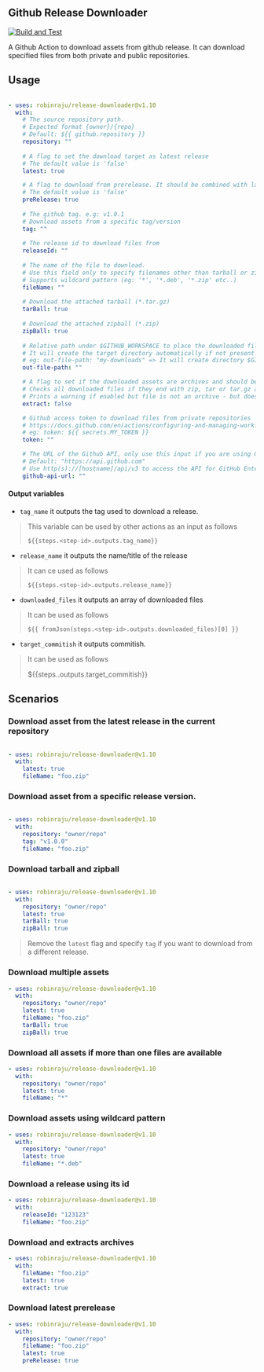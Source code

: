 ## Github Release Downloader

[![Build and Test](https://github.com/robinraju/release-downloader/actions/workflows/ci.yml/badge.svg)](https://github.com/robinraju/release-downloader/actions/workflows/ci.yml)

A Github Action to download assets from github release. It can download specified files from both private and public repositories.

## Usage

```yaml

- uses: robinraju/release-downloader@v1.10
  with: 
    # The source repository path.
    # Expected format {owner}/{repo}
    # Default: ${{ github.repository }}
    repository: ""
    
    # A flag to set the download target as latest release
    # The default value is 'false'
    latest: true

    # A flag to download from prerelease. It should be combined with latest flag.
    # The default value is 'false'
    preRelease: true
    
    # The github tag. e.g: v1.0.1
    # Download assets from a specific tag/version
    tag: ""
    
    # The release id to download files from 
    releaseId: ""
    
    # The name of the file to download.
    # Use this field only to specify filenames other than tarball or zipball, if any.
    # Supports wildcard pattern (eg: '*', '*.deb', '*.zip' etc..)
    fileName: ""
    
    # Download the attached tarball (*.tar.gz)
    tarBall: true
    
    # Download the attached zipball (*.zip)
    zipBall: true
    
    # Relative path under $GITHUB_WORKSPACE to place the downloaded file(s)
    # It will create the target directory automatically if not present
    # eg: out-file-path: "my-downloads" => It will create directory $GITHUB_WORKSPACE/my-downloads
    out-file-path: ""

    # A flag to set if the downloaded assets are archives and should be extracted
    # Checks all downloaded files if they end with zip, tar or tar.gz and extracts them, if true.
    # Prints a warning if enabled but file is not an archive - but does not fail.
    extract: false

    # Github access token to download files from private repositories
    # https://docs.github.com/en/actions/configuring-and-managing-workflows/creating-and-storing-encrypted-secrets
    # eg: token: ${{ secrets.MY_TOKEN }}
    token: ""

    # The URL of the Github API, only use this input if you are using Github Enterprise
    # Default: "https://api.github.com"
    # Use http(s)://[hostname]/api/v3 to access the API for GitHub Enterprise Server
    github-api-url: ""
```

#### Output variables

- `tag_name` it outputs the tag used to download a release.

> This variable can be used by other actions as an input as follows
> ```
> ${{steps.<step-id>.outputs.tag_name}}
> ```

- `release_name` it outputs the name/title of the release
> It can ce used as follows
> ```
> ${{steps.<step-id>.outputs.release_name}}
>```

- `downloaded_files` it outputs an array of downloaded files

> It can be used as follows
>
> `${{ fromJson(steps.<step-id>.outputs.downloaded_files)[0] }}`

- `target_commitish` it outputs commitish.
> It can be used as follows
>
> ${{steps.<step-id>.outputs.target_commitish}}

## Scenarios

### Download asset from the latest release in the current repository

```yaml

- uses: robinraju/release-downloader@v1.10
  with:
    latest: true
    fileName: "foo.zip"
```

### Download asset from a specific release version.

```yaml

- uses: robinraju/release-downloader@v1.10
  with:
    repository: "owner/repo"
    tag: "v1.0.0"
    fileName: "foo.zip"
```

### Download tarball and zipball

```yaml

- uses: robinraju/release-downloader@v1.10
  with:
    repository: "owner/repo"
    latest: true
    tarBall: true
    zipBall: true
```
> Remove the `latest` flag and specify `tag` if you want to download from a different release.

### Download multiple assets

```yaml
- uses: robinraju/release-downloader@v1.10
  with:
    repository: "owner/repo"
    latest: true
    fileName: "foo.zip"
    tarBall: true
    zipBall: true
```

### Download all assets if more than one files are available

```yaml
- uses: robinraju/release-downloader@v1.10
  with:
    repository: "owner/repo"
    latest: true
    fileName: "*"
```

### Download assets using wildcard pattern

```yaml
- uses: robinraju/release-downloader@v1.10
  with:
    repository: "owner/repo"
    latest: true
    fileName: "*.deb"
```

### Download a release using its id

```yaml
- uses: robinraju/release-downloader@v1.10
  with:
    releaseId: "123123"
    fileName: "foo.zip"
```

### Download and extracts archives

```yaml
- uses: robinraju/release-downloader@v1.10
  with:
    fileName: "foo.zip"
    latest: true
    extract: true
```

### Download latest prerelease

```yaml
- uses: robinraju/release-downloader@v1.10
  with:
    repository: "owner/repo"
    fileName: "foo.zip"
    latest: true
    preRelease: true
```
